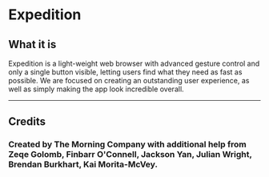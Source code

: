 
# Expedition

## What it is

Expedition is a light-weight web browser with advanced gesture control and only a single button visible, letting users find what they need as fast as possible. We are focused on creating an outstanding user experience, as well as simply making the app look incredible overall.

---

## Credits

### Created by The Morning Company with additional help from Zeqe Golomb, Finbarr O'Connell, Jackson Yan, Julian Wright, Brendan Burkhart, Kai Morita-McVey.
